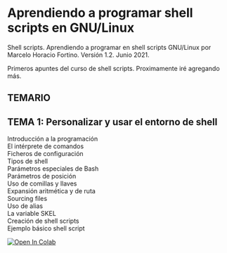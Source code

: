 # Aprendiendo a programar shell scripts en GNU/Linux   
Shell scripts. Aprendiendo a programar en shell scripts GNU/Linux por Marcelo Horacio Fortino. Versión 1.2. Junio 2021.    
     
Primeros apuntes del curso de shell scripts. Proximamente iré agregando más.        
## TEMARIO        
## TEMA 1: Personalizar y usar el entorno de shell    
Introducción a la programación    
El intérprete de comandos    
Ficheros de configuración    
Tipos de shell    
Parámetros especiales de Bash    
Parámetros de posición    
Uso de comillas y llaves    
Expansión aritmética y de ruta    
Sourcing files    
Uso de alias    
La variable SKEL    
Creación de shell scripts    
Ejemplo básico shell script    
      
[![Open In Colab](https://colab.research.google.com/assets/colab-badge.svg)](https://colab.research.google.com/github/fortinux/Shellscripts_Presentacion/blob/main/shellscript-presentacion.ipynb)
